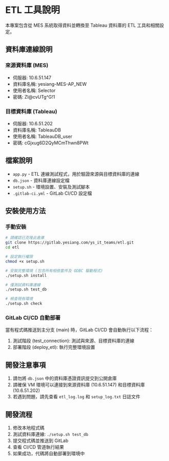 # ETL 工具說明

本專案包含從 MES 系統取得資料並轉換至 Tableau 資料庫的 ETL 工具和相關設定。

## 資料庫連線說明

### 來源資料庫 (MES)

- 伺服器: 10.6.51.147
- 資料庫名稱: yesiang-MES-AP_NEW
- 使用者名稱: Selector
- 密碼: Zl@cvUTg^G!1

### 目標資料庫 (Tableau)

- 伺服器: 10.6.51.202
- 資料庫名稱: TableauDB
- 使用者名稱: TableauDB_user
- 密碼: cGjxug6D2QyMCmThwn8PWt

## 檔案說明

- `app.py` - ETL 連線測試程式，用於驗證來源與目標資料庫的連線
- `db.json` - 資料庫連線設定檔
- `setup.sh` - 環境設置、安裝及測試腳本
- `.gitlab-ci.yml` - GitLab CI/CD 設定檔

## 安裝使用方法

### 手動安裝

```bash
# 請確認已克隆此倉庫
git clone https://gitlab.yesiang.com/ys_it_teams/etl.git
cd etl

# 設定執行權限
chmod +x setup.sh

# 安裝完整環境 (包含所有相依套件及 ODBC 驅動程式)
./setup.sh install

# 僅測試資料庫連線
./setup.sh test_db

# 檢查現有環境
./setup.sh check
```

### GitLab CI/CD 自動部署

當有程式碼推送到主分支 (main) 時，GitLab CI/CD 會自動執行以下流程：

1. 測試階段 (test_connection): 測試與來源、目標資料庫的連線
2. 部署階段 (deploy_etl): 執行完整環境設置

## 開發注意事項

1. 請勿將 `db.json` 中的資料庫憑證資訊提交到公開倉庫
2. 請確保 VM 環境可以連接到來源資料庫 (10.6.51.147) 和目標資料庫 (10.6.51.202)
3. 若遇到問題，請先查看 `etl_log.log` 和 `setup_log.txt` 日誌文件

## 開發流程

1. 修改本地程式碼
2. 測試資料庫連線: `./setup.sh test_db`
3. 提交程式碼並推送到 GitLab
4. 查看 CI/CD 管道執行結果
5. 如果成功，代碼將自動部署到環境中
